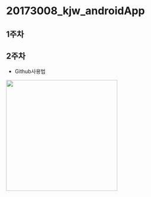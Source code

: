 # 20173008_kjw_androidApp

## 1주차

## 2주차
  - Github사용법

<img width="300" height="300" src="./png/Roger.jpg"></img>
